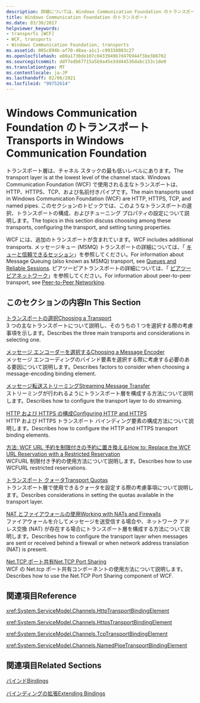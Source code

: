 ```yaml
---
description: 詳細については、Windows Communication Foundation のトランスポートに関するページを参照してください。
title: Windows Communication Foundation のトランスポート
ms.date: 03/30/2017
helpviewer_keywords:
- transports [WCF]
- WCF, transports
- Windows Communication Foundation, transports
ms.assetid: 005c894b-af70-48aa-a1c1-c99338083c27
ms.openlocfilehash: e80a1730de107c0433949b7d476944f38e386702
ms.sourcegitcommit: ddf7edb67715a5b9a45e3dd44536dabc153c1de0
ms.translationtype: MT
ms.contentlocale: ja-JP
ms.lasthandoff: 02/06/2021
ms.locfileid: "99752614"
---
```

# <a name="transports-in-windows-communication-foundation"></a><span data-ttu-id="e63bf-103">Windows Communication Foundation のトランスポート</span><span class="sxs-lookup"><span data-stu-id="e63bf-103">Transports in Windows Communication Foundation</span></span>

<span data-ttu-id="e63bf-104">トランスポート層は、チャネル スタックの最も低いレベルにあります。</span><span class="sxs-lookup"><span data-stu-id="e63bf-104">The transport layer is at the lowest level of the channel stack.</span></span> <span data-ttu-id="e63bf-105">Windows Communication Foundation (WCF) で使用される主なトランスポートは、HTTP、HTTPS、TCP、および名前付きパイプです。</span><span class="sxs-lookup"><span data-stu-id="e63bf-105">The main transports used in Windows Communication Foundation (WCF) are HTTP, HTTPS, TCP, and named pipes.</span></span> <span data-ttu-id="e63bf-106">このセクションのトピックでは、このようなトランスポートの選択、トランスポートの構成、およびチューニング プロパティの設定について説明します。</span><span class="sxs-lookup"><span data-stu-id="e63bf-106">The topics in this section discuss choosing among these transports, configuring the transport, and setting tuning properties.</span></span>  
  
 <span data-ttu-id="e63bf-107">WCF には、追加のトランスポートが含まれています。</span><span class="sxs-lookup"><span data-stu-id="e63bf-107">WCF includes additional transports.</span></span> <span data-ttu-id="e63bf-108">メッセージキュー (MSMQ) トランスポートの詳細については、「 [キューと信頼できるセッション](queues-and-reliable-sessions.md)」を参照してください。</span><span class="sxs-lookup"><span data-stu-id="e63bf-108">For information about Message Queuing (also known as MSMQ) transport, see [Queues and Reliable Sessions](queues-and-reliable-sessions.md).</span></span> <span data-ttu-id="e63bf-109">ピアツーピアトランスポートの詳細については、「 [ピアツーピアネットワーク](peer-to-peer-networking.md)」を参照してください。</span><span class="sxs-lookup"><span data-stu-id="e63bf-109">For information about peer-to-peer transport, see [Peer-to-Peer Networking](peer-to-peer-networking.md).</span></span>  
  
## <a name="in-this-section"></a><span data-ttu-id="e63bf-110">このセクションの内容</span><span class="sxs-lookup"><span data-stu-id="e63bf-110">In This Section</span></span>  

 [<span data-ttu-id="e63bf-111">トランスポートの選択</span><span class="sxs-lookup"><span data-stu-id="e63bf-111">Choosing a Transport</span></span>](choosing-a-transport.md)  
 <span data-ttu-id="e63bf-112">3 つの主なトランスポートについて説明し、そのうちの 1 つを選択する際の考慮事項を示します。</span><span class="sxs-lookup"><span data-stu-id="e63bf-112">Describes the three main transports and considerations in selecting one.</span></span>  
  
 [<span data-ttu-id="e63bf-113">メッセージ エンコーダーを選択する</span><span class="sxs-lookup"><span data-stu-id="e63bf-113">Choosing a Message Encoder</span></span>](choosing-a-message-encoder.md)  
 <span data-ttu-id="e63bf-114">メッセージ エンコーディングのバインド要素を選択する際に考慮する必要のある要因について説明します。</span><span class="sxs-lookup"><span data-stu-id="e63bf-114">Describes factors to consider when choosing a message-encoding binding element.</span></span>  
  
 [<span data-ttu-id="e63bf-115">メッセージ転送ストリーミング</span><span class="sxs-lookup"><span data-stu-id="e63bf-115">Streaming Message Transfer</span></span>](streaming-message-transfer.md)  
 <span data-ttu-id="e63bf-116">ストリーミングが行われるようにトランスポート層を構成する方法について説明します。</span><span class="sxs-lookup"><span data-stu-id="e63bf-116">Describes how to configure the transport layer to do streaming.</span></span>  
  
 [<span data-ttu-id="e63bf-117">HTTP および HTTPS の構成</span><span class="sxs-lookup"><span data-stu-id="e63bf-117">Configuring HTTP and HTTPS</span></span>](configuring-http-and-https.md)  
 <span data-ttu-id="e63bf-118">HTTP および HTTPS トランスポート バインディング要素の構成方法について説明します。</span><span class="sxs-lookup"><span data-stu-id="e63bf-118">Describes how to configure the HTTP and HTTPS transport binding elements.</span></span>  
  
 [<span data-ttu-id="e63bf-119">方法: WCF URL 予約を制限付きの予約に置き換える</span><span class="sxs-lookup"><span data-stu-id="e63bf-119">How to: Replace the WCF URL Reservation with a Restricted Reservation</span></span>](how-to-replace-the-wcf-url-reservation-with-a-restricted-reservation.md)  
 <span data-ttu-id="e63bf-120">WCFURL 制限付き予約の使用方法について説明します。</span><span class="sxs-lookup"><span data-stu-id="e63bf-120">Describes how to use WCFURL restricted reservations.</span></span>  
  
 [<span data-ttu-id="e63bf-121">トランスポート クォータ</span><span class="sxs-lookup"><span data-stu-id="e63bf-121">Transport Quotas</span></span>](transport-quotas.md)  
 <span data-ttu-id="e63bf-122">トランスポート層で使用できるクォータを設定する際の考慮事項について説明します。</span><span class="sxs-lookup"><span data-stu-id="e63bf-122">Describes considerations in setting the quotas available in the transport layer.</span></span>  
  
 [<span data-ttu-id="e63bf-123">NAT とファイアウォールの使用</span><span class="sxs-lookup"><span data-stu-id="e63bf-123">Working with NATs and Firewalls</span></span>](working-with-nats-and-firewalls.md)  
 <span data-ttu-id="e63bf-124">ファイアウォールを介してメッセージを送受信する場合や、ネットワーク アドレス交換 (NAT) が存在する場合にトランスポート層を構成する方法について説明します。</span><span class="sxs-lookup"><span data-stu-id="e63bf-124">Describes how to configure the transport layer when messages are sent or received behind a firewall or when network address translation (NAT) is present.</span></span>  
  
 [<span data-ttu-id="e63bf-125">Net.TCP ポート共有</span><span class="sxs-lookup"><span data-stu-id="e63bf-125">Net.TCP Port Sharing</span></span>](net-tcp-port-sharing.md)  
 <span data-ttu-id="e63bf-126">WCF の Net.tcp ポート共有コンポーネントの使用方法について説明します。</span><span class="sxs-lookup"><span data-stu-id="e63bf-126">Describes how to use the Net.TCP Port Sharing component of WCF.</span></span>  
  
## <a name="reference"></a><span data-ttu-id="e63bf-127">関連項目</span><span class="sxs-lookup"><span data-stu-id="e63bf-127">Reference</span></span>  

 <xref:System.ServiceModel.Channels.HttpTransportBindingElement>  
  
 <xref:System.ServiceModel.Channels.HttpsTransportBindingElement>  
  
 <xref:System.ServiceModel.Channels.TcpTransportBindingElement>  
  
 <xref:System.ServiceModel.Channels.NamedPipeTransportBindingElement>  
  
## <a name="related-sections"></a><span data-ttu-id="e63bf-128">関連項目</span><span class="sxs-lookup"><span data-stu-id="e63bf-128">Related Sections</span></span>  

 [<span data-ttu-id="e63bf-129">バインド</span><span class="sxs-lookup"><span data-stu-id="e63bf-129">Bindings</span></span>](bindings.md)  
  
 [<span data-ttu-id="e63bf-130">バインディングの拡張</span><span class="sxs-lookup"><span data-stu-id="e63bf-130">Extending Bindings</span></span>](../extending/extending-bindings.md)
